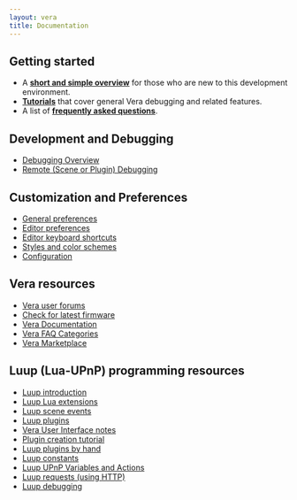 ```yaml
---
layout: vera
title: Documentation
---
```


## Getting started

- A **[short and simple overview](vera-getting-started.html)** for those who are new to this development environment.
- **[Tutorials](vera-tutorials.html)** that cover general Vera debugging and related features.
- A list of **[frequently asked questions](vera-faq.html)**.

## Development and Debugging

- [Debugging Overview](vera-debugging.html)
- [Remote (Scene or Plugin) Debugging](vera-remote-debugging.html)

## Customization and Preferences

- [General preferences](doc-general-preferences.html)
- [Editor preferences](doc-editor-preferences.html)
- [Editor keyboard shortcuts](doc-editor-keyboard-shortcuts.html)
- [Styles and color schemes](doc-styles-color-schemes.html)
- [Configuration](doc-configuration.html)

## Vera resources

- [Vera user forums](http://forum.micasaverde.com/)
- [Check for latest firmware](http://cp.mios.com/firmware)
- [Vera Documentation](http://docs5.mios.com/)
- [Vera FAQ Categories](http://faq.mios.com/showcat.html)
- [Vera Marketplace](http://apps.mios.com/)

## Luup (Lua-UPnP) programming resources

- [Luup introduction](http://wiki.micasaverde.com/index.php/Luup_Intro)
- [Luup Lua extensions](http://wiki.micasaverde.com/index.php/Luup_Lua_extensions)
- [Luup scene events](http://wiki.micasaverde.com/index.php/Luup_Scenes_Events)
- [Luup plugins](http://wiki.micasaverde.com/index.php/Luup_Plugins)
- [Vera User Interface notes](http://wiki.micasaverde.com/index.php/UI_Notes)
- [Plugin creation tutorial](http://wiki.micasaverde.com/index.php/Plugin_Creation_Tutorial)
- [Luup plugins by hand](http://wiki.micasaverde.com/index.php/Luup_Plugins_ByHand)
- [Luup constants](http://wiki.micasaverde.com/index.php/Luup_UPNP_Files)
- [Luup UPnP Variables and Actions](http://wiki.micasaverde.com/index.php/Luup_UPnP_Variables_and_Actions)
- [Luup requests (using HTTP)](http://wiki.micasaverde.com/index.php/Luup_Requests)
- [Luup debugging](http://wiki.micasaverde.com/index.php/Luup_Debugging)

